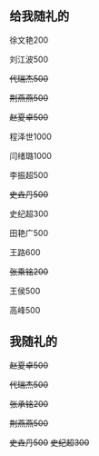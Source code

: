 ## 给我随礼的
徐文艳200

刘江波500

~~代瑞杰500~~

~~荆燕燕500~~

~~赵夏卓500~~

程泽世1000

闫绪璐1000


李振超500

~~史垚丹500~~

史纪超300

田艳广500

王路600

~~张乘铭200~~

王侯500

高峰500

## 我随礼的
~~赵夏卓500~~

~~代瑞杰500~~

~~张承铭200~~

~~荆燕燕500~~

~~史垚丹500~~
~~史纪超300~~